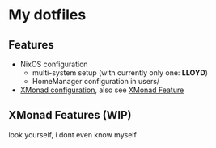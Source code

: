 # My dotfiles

## Features
- NixOS configuration
	- multi-system setup (with currently only one: **LLOYD**)
	- HomeManager configuration in users/
- [XMonad configuration](./dotfiles/xmonad/xmonad.hs), also see [XMonad Feature](#xmonad-features)

## XMonad Features (WIP)
look yourself, i dont even know myself
